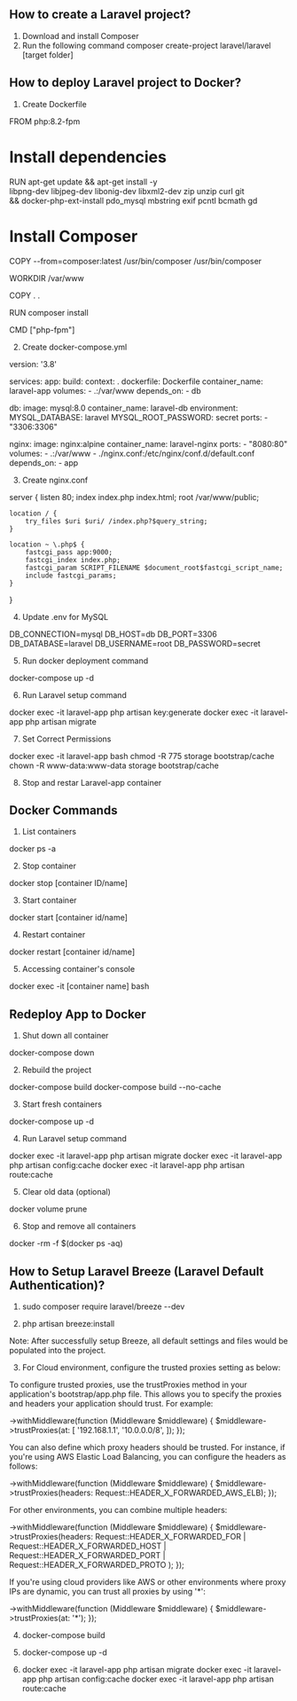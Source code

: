 How to create a Laravel project?
--------------------------------
1. Download and install Composer
2. Run the following command
    composer create-project laravel/laravel [target folder]

How to deploy Laravel project to Docker?
----------------------------------------
1. Create Dockerfile

FROM php:8.2-fpm

# Install dependencies
RUN apt-get update && apt-get install -y \
    libpng-dev libjpeg-dev libonig-dev libxml2-dev zip unzip curl git \
    && docker-php-ext-install pdo_mysql mbstring exif pcntl bcmath gd

# Install Composer
COPY --from=composer:latest /usr/bin/composer /usr/bin/composer

WORKDIR /var/www

COPY . .

RUN composer install

CMD ["php-fpm"]


2. Create docker-compose.yml

version: '3.8'

services:
  app:
    build:
      context: .
      dockerfile: Dockerfile
    container_name: laravel-app
    volumes:
      - .:/var/www
    depends_on:
      - db

  db:
    image: mysql:8.0
    container_name: laravel-db
    environment:
      MYSQL_DATABASE: laravel
      MYSQL_ROOT_PASSWORD: secret
    ports:
      - "3306:3306"

  nginx:
    image: nginx:alpine
    container_name: laravel-nginx
    ports:
      - "8080:80"
    volumes:
      - .:/var/www
      - ./nginx.conf:/etc/nginx/conf.d/default.conf
    depends_on:
      - app


3. Create nginx.conf

server {
    listen 80;
    index index.php index.html;
    root /var/www/public;

    location / {
        try_files $uri $uri/ /index.php?$query_string;
    }

    location ~ \.php$ {
        fastcgi_pass app:9000;
        fastcgi_index index.php;
        fastcgi_param SCRIPT_FILENAME $document_root$fastcgi_script_name;
        include fastcgi_params;
    }
}


4. Update .env for MySQL

DB_CONNECTION=mysql
DB_HOST=db
DB_PORT=3306
DB_DATABASE=laravel
DB_USERNAME=root
DB_PASSWORD=secret

5. Run docker deployment command

docker-compose up -d

6. Run Laravel setup command

docker exec -it laravel-app php artisan key:generate
docker exec -it laravel-app php artisan migrate

7. Set Correct Permissions

docker exec -it laravel-app bash
chmod -R 775 storage bootstrap/cache
chown -R www-data:www-data storage bootstrap/cache

8. Stop and restar Laravel-app container

Docker Commands
---------------

1. List containers

docker ps -a

2. Stop container

docker stop [container ID/name]

3. Start container

docker start [container id/name]

4. Restart container

docker restart [container id/name]

5. Accessing container's console

docker exec -it [container name] bash

Redeploy App to Docker
----------------------

1. Shut down all container

docker-compose down

2. Rebuild the project

docker-compose build
docker-compose build --no-cache

3. Start fresh containers

docker-compose up -d

4. Run Laravel setup command

docker exec -it laravel-app php artisan migrate
docker exec -it laravel-app php artisan config:cache
docker exec -it laravel-app php artisan route:cache

5. Clear old data (optional)

docker volume prune

6. Stop and remove all containers

docker -rm -f $(docker ps -aq)

How to Setup Laravel Breeze (Laravel Default Authentication)?
-------------------------------------------------------------

1. sudo composer require laravel/breeze --dev

2. php artisan breeze:install

Note: After successfully setup Breeze, all default settings and files would be populated into the project.

3. For Cloud environment, configure the trusted proxies setting as below:

To configure trusted proxies, use the trustProxies method in your application's bootstrap/app.php file. This allows you to specify the proxies and headers your application should trust. For example:

->withMiddleware(function (Middleware $middleware) {
   $middleware->trustProxies(at: [
       '192.168.1.1',
       '10.0.0.0/8',
   ]);
});

You can also define which proxy headers should be trusted. For instance, if you're using AWS Elastic Load Balancing, you can configure the headers as follows:

->withMiddleware(function (Middleware $middleware) {
   $middleware->trustProxies(headers: Request::HEADER_X_FORWARDED_AWS_ELB);
});

For other environments, you can combine multiple headers:

->withMiddleware(function (Middleware $middleware) {
$middleware->trustProxies(headers:
Request::HEADER_X_FORWARDED_FOR |
Request::HEADER_X_FORWARDED_HOST |
Request::HEADER_X_FORWARDED_PORT |
Request::HEADER_X_FORWARDED_PROTO
);
});

If you're using cloud providers like AWS or other environments where proxy IPs are dynamic, you can trust all proxies by using '*':

->withMiddleware(function (Middleware $middleware) {
   $middleware->trustProxies(at: '*');
});

4. docker-compose build

5. docker-compose up -d

6. docker exec -it laravel-app php artisan migrate
   docker exec -it laravel-app php artisan config:cache
   docker exec -it laravel-app php artisan route:cache

